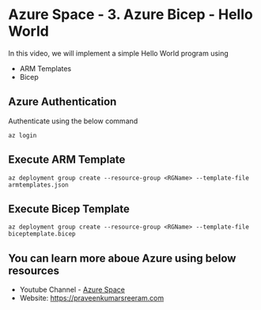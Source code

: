 # Azure Space - 3. Azure Bicep - Hello World

In this video, we will implement a simple Hello World program using

* ARM Templates
* Bicep

## Azure Authentication

Authenticate using the below command

```
az login
```

## Execute ARM Template

```
az deployment group create --resource-group <RGName> --template-file armtemplates.json
```

## Execute Bicep Template

```
az deployment group create --resource-group <RGName> --template-file biceptemplate.bicep
```

## You can learn more aboue Azure using below resources

* Youtube Channel - [Azure Space](https://www.youtube.com/channel/UCAyKimu-hwmy0kpYprjSPBg?sub_confirmation=1)
* Website: <https://praveenkumarsreeram.com>
